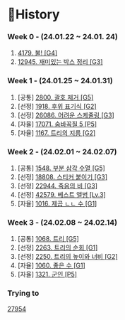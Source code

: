 # 📜History

### Week 0 - (24.01.22 ~ 24.01. 24)
1. [4179. 불! [G4]](./Python/BOJ4179/README.md)
2. [12945. 재미있는 박스 정리 [G3]](./Python/BOJ12945/README.md)


### Week 1 - (24.01.25 ~ 24.01.31)
1. [공통] [2800. 괄호 제거 [G5]](./Python/BOJ2800/README.md)
2. [선정] [1918. 후위 표기식 [G2]](./Python/BOJ1918/README.md)
3. [선정] [26086. 어려운 스케줄링 [G3]](./Python/BOJ26086/README.md)
4. [자율] [17071. 숨바꼭질 5 [P5]](./Python/BOJ17071/README.md)
5. [자율] [1167. 트리의 지름 [G2]](./Python/BOJ1167/README.md)


### Week 2 - (24.02.01 ~ 24.02.07)
1. [공통] [1548. 부분 삼각 수열 [G5]](./Python/BOJ1548/README.md)
2. [선정] [18808. 스티커 붙이기 [G3]](./Python/BOJ18808/README.md)
3. [선정] [22944. 죽음의 비 [G3]](./Python/BOJ22944/README.md)
4. [선정] [42579. 베스트 앨범 [Lv.3]](./Java/src/PGS42579/README.md)
5. [자율] [1016. 제곱 ㄴㄴ 수 [G1]](./Python/BOJ1016/README.md)



### Week 3 - (24.02.08 ~ 24.02.14)
1. [공통] [1068. 트리 [G5]](./Python/BOJ1068/README.md)
2. [선정] [2263. 트리의 순회 [G1]](./Python/BOJ2263/README.md)
3. [선정] [2250. 트리의 높이와 너비 [G2]](./Python/BOJ2250/README.md)
4. [자율] [1060. 좋은 수 [G1]](./Java/src/BOJ1060/README.md)
5. [자율] [1321. 군인 [P5]](./Python/BOJ1321/README.md)




### Trying to

[27954](./Python/BOJ27954/BOJ_27954.py) 
